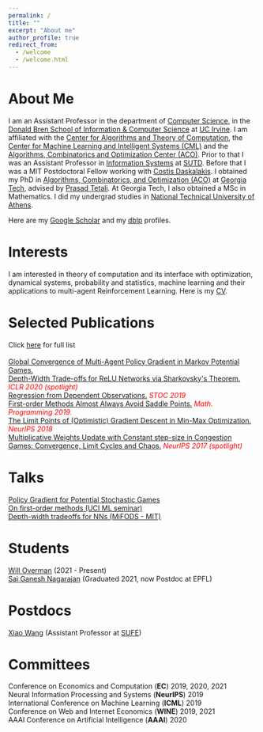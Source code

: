 ```yaml
---
permalink: /
title: ""
excerpt: "About me"
author_profile: true
redirect_from: 
  - /welcome
  - /welcome.html
---
```

About Me
======
I am an Assistant Professor in the department of [Computer Science](https://www.cs.uci.edu/), in the [Donald Bren School of Information & Computer Science](https://www.ics.uci.edu/) at [UC Irvine](https://uci.edu/). I am affiliated with the [Center for Algorithms and Theory of Computation](https://www.ics.uci.edu/~theory/), the [Center for Machine Learning and Intelligent Systems (CML)](https://cml.ics.uci.edu/) and the [Algorithms, Combinatorics and Optimization Center (ACO)](https://acoi.ics.uci.edu/). Prior to that I was an Assistant Professor in [Information Systems](https://istd.sutd.edu.sg/) at [SUTD](https://www.sutd.edu.sg/). Before that I was a MIT Postdoctoral Fellow working with [Costis Daskalakis](http://people.csail.mit.edu/costis/). I obtained my PhD in [Algorithms, Combinatorics, and Optimization (ACO)](https://www.aco.gatech.edu/) at [Georgia Tech](https://www.gatech.edu/), advised by [Prasad Tetali](http://people.math.gatech.edu/~tetali/). At Georgia Tech, I also obtained a MSc in Mathematics. I did my undergrad studies in [National Technical University of Athens](https://www.ntua.gr/en/). <br/>

Here are my [Google Scholar](https://scholar.google.com/citations?user=5NiFWuwAAAAJ&hl=en) and my [dblp](https://dblp.org/pers/hd/p/Panageas:Ioannis) profiles. <br/>

Interests
======
I am interested in theory of computation and its interface with optimization, dynamical systems, probability and statistics, machine learning and their applications to multi-agent Reinforcement Learning. Here is my [CV](https://panageas.github.io/files/panageascv2021.pdf).

Selected Publications 
======
Click [here](https://panageas.github.io/publications) for full list<br/>
<br/>
[Global Convergence of Multi-Agent Policy Gradient in Markov Potential Games.](https://arxiv.org/abs/2106.01969)<br/>
[Depth-Width Trade-offs for ReLU Networks via Sharkovsky's Theorem.](https://arxiv.org/abs/1912.04378) 
_<font color="red">ICLR 2020 (spotlight)</font>_ <br/>
[Regression from Dependent Observations.](https://arxiv.org/abs/1905.03353) _<font color="red"> STOC 2019 </font>_  <br/>
[First-order Methods Almost Always Avoid Saddle Points.](https://arxiv.org/abs/1710.07406) _<font color="red"> Math. Programming 2019. </font>_  <br/>
[The Limit Points of (Optimistic) Gradient Descent in Min-Max Optimization.](https://arxiv.org/abs/1807.03907) _<font color="red">NeurIPS 2018</font>_ <br/>
[Multiplicative Weights Update with Constant step-size in Congestion Games: Convergence, Limit Cycles and Chaos.](https://arxiv.org/abs/1703.01138) 
 _<font color="red">NeurIPS 2017 (spotlight)</font>_ <br/>

Talks 
======
[Policy Gradient for Potential Stochastic Games](https://www.youtube.com/watch?v=d1QRdQ2ayNA&ab_channel=UCIBrenICS) <br/>
[On first-order methods (UCI ML seminar)](https://www.youtube.com/watch?v=4cepfWDiL3A&list=PLcm9UtazJCOKyuab1cGVE5H54Kt0XxEPN&index=3&t=2s) <br/>
[Depth-width tradeoffs for NNs (MiFODS - MIT)](https://www.youtube.com/watch?v=HNQ204BmOQ8&t=1s) <br/>

Students 
======
[Will Overman](https://willoverman.github.io/) (2021 - Present) <br/>
[Sai Ganesh Nagarajan](https://sites.google.com/view/sgnagarajan/home) (Graduated 2021, now Postdoc at EPFL) <br/>

Postdocs
======
[Xiao Wang](https://xiiaowang.github.io/) (Assistant Professor at [SUFE](http://itcs.shufe.edu.cn/))

Committees 
======
Conference on Economics and Computation (<b>EC</b>) 2019, 2020, 2021 <br/>
Neural Information Processing and Systems (<b>NeurIPS</b>) 2019 <br/>
International Conference on Machine Learning (<b>ICML</b>) 2019 <br/>
Conference on Web and Internet Economics (<b>WINE</b>) 2019, 2021 <br/>
AAAI Conference on Artificial Intelligence (<b>AAAI</b>) 2020 




